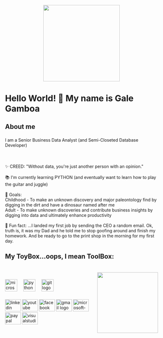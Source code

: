 <div align="center">
  <img height="252" src="https://i0.wp.com/www.intuitivedataanalytics.com/wp-content/uploads/2021/06/use-case-learn-more.jpg?w=950&ssl=1"  />
</div>

###

<h1 align="left">Hello World! 👋 My name is Gale Gamboa</h1>

###

<h2 align="left">About me</h2>

###

<p align="left">I am a Senior Business Data Analyst (and Semi-Closeted Database Developer)</p>

###

<br clear="both">

<p align="left">✨ CREED: "Without data, you're just another person with an opinion."<br><br>📚 I'm currently learning  PYTHON (and eventually want to learn how to play the guitar and juggle)<br><br>🎯 Goals:<br>Childhood - To make an unknown discovery and major paleontology find by digging in the dirt and have a dinosaur named after me<br>Adult - To make unknown discoveries and contribute business insights by digging into data and ultimately enhance productivity<br><br>🎲 Fun fact: ...I landed my first job by sending the CEO a random email. Ok, truth is, it was my Dad and he told me to stop goofing around and finish my homework. And be ready to go to the print shop in the morning for my first day.</p>

###

<h2 align="left">My ToyBox...oops, I mean ToolBox:</h2>

###

<br clear="both">

<img align="right" height="200" src="https://www.knowi.com/wp-content/uploads/2019/12/Big-Data-Banner.jpg"  />

###

<div align="left">
  <img src="https://cdn.jsdelivr.net/gh/devicons/devicon/icons/microsoftsqlserver/microsoftsqlserver-plain.svg" height="40" alt="microsoftsqlserver logo"  />
  <img width="12" />
  <img src="https://cdn.jsdelivr.net/gh/devicons/devicon/icons/python/python-original.svg" height="40" alt="python logo"  />
  <img width="12" />
  <img src="https://cdn.jsdelivr.net/gh/devicons/devicon/icons/git/git-original.svg" height="40" alt="git logo"  />
</div>

###

<div align="left">
  <img src="https://raw.githubusercontent.com/maurodesouza/profile-readme-generator/master/src/assets/icons/social/linkedin/default.svg" width="52" height="40" alt="linkedin logo"  />
  <img src="https://raw.githubusercontent.com/maurodesouza/profile-readme-generator/master/src/assets/icons/social/youtube/default.svg" width="52" height="40" alt="youtube logo"  />
  <img src="https://raw.githubusercontent.com/maurodesouza/profile-readme-generator/master/src/assets/icons/social/facebook/default.svg" width="52" height="40" alt="facebook logo"  />
  <img src="https://raw.githubusercontent.com/maurodesouza/profile-readme-generator/master/src/assets/icons/social/gmail/default.svg" width="52" height="40" alt="gmail logo"  />
  <img src="https://raw.githubusercontent.com/maurodesouza/profile-readme-generator/master/src/assets/icons/social/microsoft-outlook/default.svg" width="52" height="40" alt="microsoft-outlook logo"  />
  <img src="https://raw.githubusercontent.com/maurodesouza/profile-readme-generator/master/src/assets/icons/social/paypal/default.svg" width="52" height="40" alt="paypal logo"  />
  <img src="https://raw.githubusercontent.com/maurodesouza/profile-readme-generator/master/src/assets/icons/social/visualstudio/default.svg" width="52" height="40" alt="visualstudio logo"  />
</div>

###
